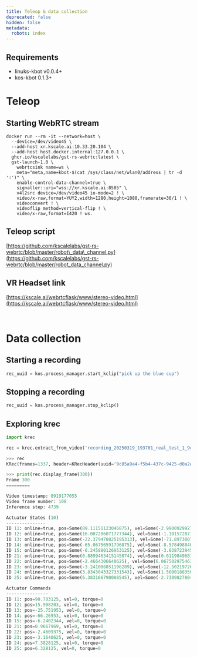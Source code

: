 ```yaml
---
title: Teleop & data collection
deprecated: false
hidden: false
metadata:
  robots: index
---
```

## Requirements

* linuks-kbot v0.0.4+
* kos-kbot 0.1.3+

# Teleop

## Starting WebRTC stream

```shell bash
docker run --rm -it --network=host \
  --device=/dev/video45 \
  --add-host xr.kscale.ai:10.33.20.104 \
  --add-host host.docker.internal:127.0.0.1 \
  ghcr.io/kscalelabs/gst-rs-webrtc:latest \
  gst-launch-1.0 \
    webrtcsink name=ws \
    meta="meta,name=kbot-$(cat /sys/class/net/wlan0/address | tr -d ':')" \
    enable-control-data-channel=true \
    signaller::uri="wss://xr.kscale.ai:8585" \
    v4l2src device=/dev/video45 io-mode=2 ! \
    video/x-raw,format=YUY2,width=1280,height=1080,framerate=30/1 ! \
    videoconvert ! \
    videoflip method=vertical-flip ! \
    video/x-raw,format=I420 ! ws.

```

## Teleop script

[https://github.com/kscalelabs/gst-rs-webrtc/blob/master/robot\_data\_channel.py](https://github.com/kscalelabs/gst-rs-webrtc/blob/master/robot_data_channel.py)

## VR Headset link

[https://kscale.ai/webrtcflask/www/stereo-video.html](https://kscale.ai/webrtcflask/www/stereo-video.html)

<br />

# Data collection

## Starting a recording

```python
rec_uuid = kos.process_manager.start_kclip("pick up the blue cup")
```

## Stopping a recording

```python
rec_uuid = kos.process_manager.stop_kclip()
```

## Exploring krec

```python
import krec

rec = krec.extract_from_video('recording_20250319_193701_real_test_1_9c85a9a4-f5b4-437c-9425-d0a2ec732570.krec.mkv')

>>> rec
KRec(frames=1337, header=KRecHeader(uuid='9c85a9a4-f5b4-437c-9425-d0a2ec732570', task='real test 1', robot_platform='KBot', robot_serial='00000000', configs=0))

>>> print(rec.display_frame(300))
Frame 300
=========

Video timestamp: 8919177055
Video frame number: 108
Inference step: 4739

Actuator States (10)
---------------
ID 11: online=true, pos=Some(89.11151123046875), vel=Some(-2.9900929927825928), torque=Some(4.183113098144531), temp=Some(24.0), volt=None, curr=None
ID 12: online=true, pos=Some(16.007286071777344), vel=Some(-1.101572871208191), torque=Some(-0.4971389770507813), temp=Some(24.0), volt=None, curr=None
ID 13: online=true, pos=Some(-22.379470825195313), vel=Some(-71.89730072021484), torque=Some(0.8313884735107422), temp=Some(24.0), volt=None, curr=None
ID 14: online=true, pos=Some(-65.06756591796875), vel=Some(-8.578498840332031), torque=Some(-0.8412456512451172), temp=Some(28.0), volt=None, curr=None
ID 15: online=true, pos=Some(-6.245880126953125), vel=Some(-3.038723945617676), torque=Some(0.0313873291015625), temp=Some(26.0), volt=None, curr=None
ID 21: online=true, pos=Some(0.8899463415145874), vel=Some(0.6119849681854248), torque=Some(0.2481117248535156), temp=Some(22.0), volt=None, curr=None
ID 22: online=true, pos=Some(-2.4664306640625), vel=Some(6.067502975463867), torque=Some(-0.022891998291015625), temp=Some(22.0), volt=None, curr=None
ID 23: online=true, pos=Some(-3.241006851196289), vel=Some(-12.502197265625), torque=Some(0.20570755004882813), temp=Some(25.0), volt=None, curr=None
ID 24: online=true, pos=Some(3.8343043327331543), vel=Some(1.500018835067749), torque=Some(-0.0002593994140625), temp=Some(23.0), volt=None, curr=None
ID 25: online=true, pos=Some(6.383166790008545), vel=Some(-2.730982780456543), torque=Some(-0.2679634094238281), temp=Some(26.0), volt=None, curr=None

Actuator Commands
----------------
ID 11: pos=90.703125, vel=0, torque=0
ID 12: pos=15.908203, vel=0, torque=0
ID 13: pos=-25.751953, vel=0, torque=0
ID 14: pos=-66.26953, vel=0, torque=0
ID 15: pos=-6.2402344, vel=0, torque=0
ID 21: pos=0.9667969, vel=0, torque=0
ID 22: pos=-2.4609375, vel=0, torque=0
ID 23: pos=-3.1640625, vel=0, torque=0
ID 24: pos=7.3828125, vel=0, torque=0
ID 25: pos=6.328125, vel=0, torque=0
```